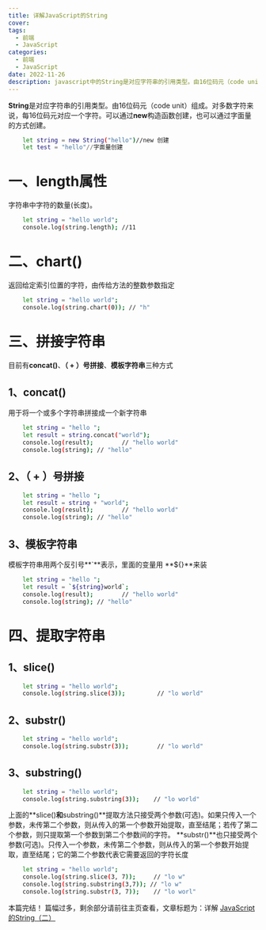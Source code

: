 ```yaml
---
title: 详解JavaScript的String
cover: 
tags:
  - 前端
  - JavaScript
categories: 
  - 前端
  - JavaScript
date: 2022-11-26
description: javascript中的String是对应字符串的引用类型。由16位码元（code unit）组成。
---
```





**String**是对应字符串的引用类型。由16位码元（code unit）组成。对多数字符来说，每16位码元对应一个字符。可以通过**new**构造函数创建，也可以通过字面量的方式创建。
```bash
	let string = new String("hello")//new 创建
	let test = "hello"//字面量创建
```
# 一、length属性
字符串中字符的数量(长度)。
```bash
	let string = "hello world";
    console.log(string.length); //11
```
# 二、chart()
返回给定索引位置的字符，由传给方法的整数参数指定
```bash
	let string = "hello world";
    console.log(string.chart(0)); // "h"
```
# 三、拼接字符串
目前有**concat()**、**（ + ）号拼接**、**模板字符串**三种方式
## 1、concat()
用于将一个或多个字符串拼接成一个新字符串
```bash
	let string = "hello ";
    let result = string.concat("world");
    console.log(result);        // "hello world"
    console.log(string); // "hello"
```
## 2、（ + ）号拼接
```bash
	let string = "hello ";
    let result = string + "world";
    console.log(result);        // "hello world"
    console.log(string); // "hello"
```
## 3、模板字符串
模板字符串用两个反引号**`**表示，里面的变量用 **${}**来装
```bash
	let string = "hello ";
    let result = `${string}world`;
    console.log(result);        // "hello world"
    console.log(string); // "hello"
```
# 四、提取字符串
## 1、slice()
```bash
	let string = "hello world";
    console.log(string.slice(3));         // "lo world"
```
## 2、substr()
```bash
	let string = "hello world";
	console.log(string.substr(3));        // "lo world"
```
## 3、substring()
```bash
	let string = "hello world";
	console.log(string.substring(3));    // "lo world"
```
上面的**slice()**和**substring()**提取方法只接受两个参数(可选)。如果只传入一个参数，未传第二个参数，则从传入的第一个参数开始提取，直至结尾；若传了第二个参数，则只提取第一个参数到第二个参数间的字符。
**substr()**也只接受两个参数(可选)。只传入一个参数，未传第二个参数，则从传入的第一个参数开始提取，直至结尾；它的第二个参数代表它需要返回的字符长度
```bash
	let string = "hello world";
	console.log(string.slice(3, 7));     // "lo w"
    console.log(string.substring(3,7)); // "lo w"
    console.log(string.substr(3, 7));    // "lo worl"
```
本篇完结！
篇幅过多，剩余部分请前往主页查看，文章标题为：详解
[JavaScript的String（二）](https://juejin.cn/post/7170676492450398221)


